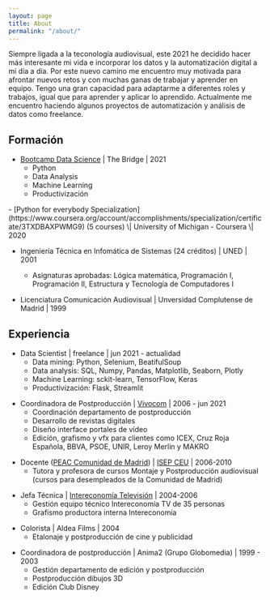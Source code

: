 ```yaml
---
layout: page
title: About
permalink: "/about/"
---
```


Siempre ligada a la teconología audiovisual, este 2021 he decidido hacer más interesante mi vida e incorporar los datos y la automatización digital a mi día a día. Por este nuevo camino me encuentro muy motivada para afrontar nuevos retos y con muchas ganas de trabajar y aprender en equipo. Tengo una gran capacidad para adaptarme a diferentes roles y trabajos, igual que para aprender y aplicar lo aprendido. Actualmente me encuentro haciendo algunos proyectos de automatización y análisis de datos como freelance.


## Formación
- [Bootcamp Data Science](https://f.hubspotusercontent40.net/hubfs/5965645/Folletos%20marzo2020/DS%20-%20The%20Bridge.pdf?utm_campaign=Nurturing&utm_medium=email&_hsmi=100779205&_hsenc=p2ANqtz-_X_gK8KpvHz34ZSSarnISHs09FYl2mVzSGi2Qrfu9xKJXeP-q_GX_9FmgLtWyiDqV3KKM-DUlYz6JqcOeCEh0w09ARkpT_2-YB14l3Z5riAspCeBk&utm_content=100779205&utm_source=hs_automation) \| The Bridge \| 2021
    - Python
    - Data Analysis
    - Machine Learning
    - Productivización
<p></p>
- [Python for everybody Specialization](https://www.coursera.org/account/accomplishments/specialization/certificate/3TXDBAXPWMG9) (5 courses) \| University of Michigan - Coursera \| 2020
<p></p>

- Ingeniería Técnica en Infomática de Sistemas (24 créditos) \| UNED \| 2001
    - Asignaturas aprobadas: Lógica matemática, Programación I, Programación II, Estructura y Tecnología de Computadores I

- Licenciatura Comunicación Audiovisual \| Unversidad Complutense de Madrid \| 1999


## Experiencia

- Data Scientist \| freelance \| jun 2021 - actualidad
    - Data mining: Python, Selenium, BeatifulSoup
    - Data analysis: SQL, Numpy, Pandas, Matplotlib, Seaborn, Plotly
    - Machine Learning: sckit-learn, TensorFlow, Keras
    - Productivización: Flask, Streamlit
<p></p>

- Coordinadora de Postproducción \| [Vivocom](https://vivocom.eu/) \| 2006 - jun 2021
    - Coordinación departamento de postproducción
    - Desarrollo de revistas digitales
    - Diseño interface portales de vídeo
    - Edición, grafismo y vfx para clientes como ICEX, Cruz Roja Española, BBVA, PSOE, UNIR, Leroy Merlin y MAKRO
<p></p>

- Docente ([PEAC Comunidad de Madrid](https://www.comunidad.madrid/servicios/empleo/acreditacion-competencias-profesionales)) \| [ISEP CEU](https://www.isepceu.es/) \| 2006-2010
    - Tutora y profesora de cursos Montaje y Postproducción audiovisual (cursos para desempleados de la Comunidad de Madrid)
<p></p> 

- Jefa Técnica \| [Intereconomía Televisión](https://eltorotv.com/) \| 2004-2006
    - Gestión equipo técnico Intereconomía TV de 35 personas
    - Grafismo productora interna Intereconomía
<p></p>

- Colorista \| Aldea Films \| 2004
    - Etalonaje y postproducción de cine y publicidad
<p></p>

- Coordinadora de postproducción \| Anima2 (Grupo Globomedia) \| 1999 - 2003
    - Gestión departamento de edición y postproducción
    - Postproducción dibujos 3D
    - Edición Club Disney
